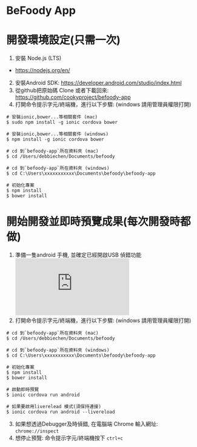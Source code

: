 BeFoody App
============


# 開發環境設定(只需一次)

1. 安裝 Node.js (LTS)
  * https://nodejs.org/en/
2. 安裝Android SDK: https://developer.android.com/studio/index.html
3. 從github把原始碼 Clone 或者下載回來: https://github.com/cookyproject/befoody-app
4. 打開命令提示字元/終端機，進行以下步驟: (windows 請用管理員權限打開)
        
  ```
  # 安裝ionic,bower...等相關套件 (mac)
  $ sudo npm install -g ionic cordova bower

  # 安裝ionic,bower...等相關套件 (windows)
  $ npm install -g ionic cordova bower

  # cd 到`befoody-app`所在資料夾 (mac)
  $ cd /Users/debbiechen/Documents/befoody

  # cd 到`befoody-app`所在資料夾 (windows)
  $ cd C:\Users\xxxxxxxxxxx\Documents\befoody\befoody-app

  # 初始化專案
  $ npm install
  $ bower install
  ```

# 開始開發並即時預覽成果(每次開發時都做)

1. 準備一隻android 手機, 並確定已經開啟USB 偵錯功能 ![教學連結](https://www.fonepaw.hk/tutorials/enable-usb-debugging-on-android.html)
2. 打開命令提示字元/終端機，進行以下步驟: (windows 請用管理員權限打開)

  ```
  # cd 到`befoody-app`所在資料夾 (mac)
  $ cd /Users/debbiechen/Documents/befoody

  # cd 到`befoody-app`所在資料夾 (windows)
  $ cd C:\Users\xxxxxxxxxxx\Documents\befoody\befoody-app

  # 初始化專案
  $ npm install
  $ bower install

  # 啟動即時預覽
  $ ionic cordova run android
  
  # 如果要啟用liverelead 模式(須保持連接)
  $ ionic cordova run android --livereload
  ```
3. 如果想透過Debugger及時偵錯, 在電腦端 Chrome 輸入網址:  `chrome://inspect`
4. 想停止預覽: 命令提示字元/終端機按下 `ctrl+c`


